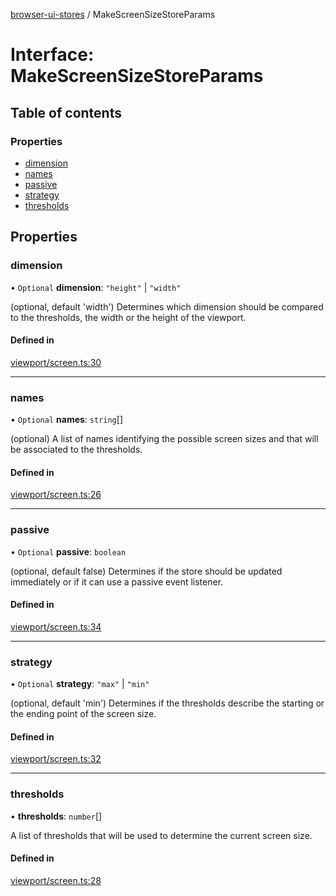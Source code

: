 [browser-ui-stores](../README.md) / MakeScreenSizeStoreParams

# Interface: MakeScreenSizeStoreParams

## Table of contents

### Properties

- [dimension](MakeScreenSizeStoreParams.md#dimension)
- [names](MakeScreenSizeStoreParams.md#names)
- [passive](MakeScreenSizeStoreParams.md#passive)
- [strategy](MakeScreenSizeStoreParams.md#strategy)
- [thresholds](MakeScreenSizeStoreParams.md#thresholds)

## Properties

### dimension

• `Optional` **dimension**: ``"height"`` \| ``"width"``

(optional, default 'width') Determines which dimension should be compared to the thresholds, the width or the height of the viewport.

#### Defined in

[viewport/screen.ts:30](https://github.com/cdellacqua/browser-ui-stores.js/blob/main/src/lib/viewport/screen.ts#L30)

___

### names

• `Optional` **names**: `string`[]

(optional) A list of names identifying the possible screen sizes and that will be associated to the thresholds.

#### Defined in

[viewport/screen.ts:26](https://github.com/cdellacqua/browser-ui-stores.js/blob/main/src/lib/viewport/screen.ts#L26)

___

### passive

• `Optional` **passive**: `boolean`

(optional, default false) Determines if the store should be updated immediately or if it can use a passive event listener.

#### Defined in

[viewport/screen.ts:34](https://github.com/cdellacqua/browser-ui-stores.js/blob/main/src/lib/viewport/screen.ts#L34)

___

### strategy

• `Optional` **strategy**: ``"max"`` \| ``"min"``

(optional, default 'min') Determines if the thresholds describe the starting or the ending point of the screen size.

#### Defined in

[viewport/screen.ts:32](https://github.com/cdellacqua/browser-ui-stores.js/blob/main/src/lib/viewport/screen.ts#L32)

___

### thresholds

• **thresholds**: `number`[]

A list of thresholds that will be used to determine the current screen size.

#### Defined in

[viewport/screen.ts:28](https://github.com/cdellacqua/browser-ui-stores.js/blob/main/src/lib/viewport/screen.ts#L28)
